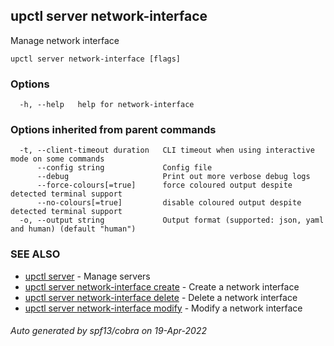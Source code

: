## upctl server network-interface

Manage network interface

```
upctl server network-interface [flags]
```

### Options

```
  -h, --help   help for network-interface
```

### Options inherited from parent commands

```
  -t, --client-timeout duration   CLI timeout when using interactive mode on some commands
      --config string             Config file
      --debug                     Print out more verbose debug logs
      --force-colours[=true]      force coloured output despite detected terminal support
      --no-colours[=true]         disable coloured output despite detected terminal support
  -o, --output string             Output format (supported: json, yaml and human) (default "human")
```

### SEE ALSO

* [upctl server](upctl_server.md)	 - Manage servers
* [upctl server network-interface create](upctl_server_network-interface_create.md)	 - Create a network interface
* [upctl server network-interface delete](upctl_server_network-interface_delete.md)	 - Delete a network interface
* [upctl server network-interface modify](upctl_server_network-interface_modify.md)	 - Modify a network interface

###### Auto generated by spf13/cobra on 19-Apr-2022
